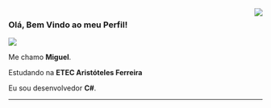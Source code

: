 <img align='right' src="https://github-readme-stats.vercel.app/api?username=hashylog&show_icons=true&title_color=783c00&text_color=af552e&icon_color=783c00&bg_color=f8efd4&cache_seconds=2300">

### Olá, Bem Vindo ao meu Perfil!

<img src="https://img.shields.io/static/v1?label=Overview&message=hashylog&color=f8efd4&style=for-the-badge&logo=GitHub">

<p>

Me chamo **Miguel**.  

Estudando na **ETEC Aristóteles Ferreira**

Eu sou desenvolvedor **C#**.


</p>
<hr>
